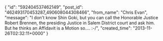  {
   "id": "592404537462149",
   "post_id": "462493170453287_490608044308466",
   "from_name": "Chris Evan",
   "message": "I don't know Shin Goki, but you can call the Honorable Justice Robert Brennen, the presiding Justice in Salem District court and ask him.  But he thinks an Affidavit is a Motion so.... :-/",
   "created_time": "2013-11-26T02:32:11+0000"
 }
